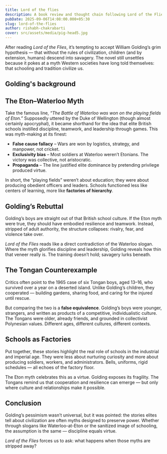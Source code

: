 ```yaml
---
title: Lord of the flies
description: A book review and thought chain following Lord of the Flies
pubDate: 2025-09-06T14:08:00.000+05:30
slug: lord-of-the-flies
author: rishabh-chakrabarti
cover: src/assets/media/pig-head5.jpg
---
```

After reading *Lord of the Flies*, it’s tempting to accept William Golding’s grim hypothesis — that without the rules of civilization, children (and by extension, humans) descend into savagery. The novel still unsettles because it pokes at a myth Western societies have long told themselves: that schooling and tradition civilize us.  

## Golding's background

## The Eton–Waterloo Myth  

Take the famous line, *“The Battle of Waterloo was won on the playing fields of Eton.”* Supposedly uttered by the Duke of Wellington (though almost certainly apocryphal), it became shorthand for the idea that elite British schools instilled discipline, teamwork, and leadership through games. This was myth-making at its finest:  

- **False cause fallacy** – Wars are won by logistics, strategy, and manpower, not cricket.  
- **Exclusivity bias** – Most soldiers at Waterloo weren’t Etonians. The victory was collective, not aristocratic.  
- **Propaganda** – The line justified elite dominance by pretending privilege produced virtue.  

In short, the “playing fields” weren’t about education; they were about producing obedient officers and leaders. Schools functioned less like centers of learning, more like **factories of hierarchy**.  

## Golding’s Rebuttal  

Golding’s boys are straight out of that British school culture. If the Eton myth were true, they should have embodied resilience and teamwork. Instead, stripped of adult authority, the structure collapses: rivalry, fear, and violence take over.  

*Lord of the Flies* reads like a direct contradiction of the Waterloo slogan. Where the myth glorifies discipline and leadership, Golding reveals how thin that veneer really is. The training doesn’t hold; savagery lurks beneath.  

## The Tongan Counterexample  

Critics often point to the 1965 case of six Tongan boys, aged 13–16, who survived over a year on a deserted island. Unlike Golding’s children, they cooperated — building gardens, sharing food, and caring for the injured until rescue.  

But comparing the two is a **false equivalence**. Golding’s boys were younger, strangers, and written as products of a competitive, individualistic culture. The Tongans were older, already friends, and grounded in collectivist Polynesian values. Different ages, different cultures, different contexts.  

## Schools as Factories  

Put together, these stories highlight the real role of schools in the industrial and imperial age. They were less about nurturing curiosity and more about producing soldiers, workers, and administrators. Bells, uniforms, rigid schedules — all echoes of the factory floor.  

The Eton myth celebrates this as a virtue. Golding exposes its fragility. The Tongans remind us that cooperation and resilience can emerge — but only where culture and relationships make it possible.  

## Conclusion  

Golding’s pessimism wasn’t universal, but it was pointed: the stories elites tell about civilization are often myths designed to preserve power. Whether through slogans like Waterloo-at-Eton or the sanitized image of schooling, the assumption is the same — discipline equals virtue.  

*Lord of the Flies* forces us to ask: what happens when those myths are stripped away?  
